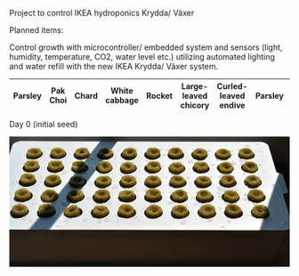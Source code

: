 Project to control IKEA hydroponics Krydda/ Växer

Planned items:

Control growth with microcontroller/ embedded system and sensors (light, humidity, temperature, CO2, water level etc.)  utilizing automated lighting and water refill with the new IKEA Krydda/ Växer system.

| Parsley | Pak Choi | Chard | White cabbage | Rocket | Large-leaved chicory | Curled-leaved endive | Parsley | Watercress | Basil |
|---------|----------|-------|---------------|--------|----------------------|----------------------|---------|------------|-------|

Day 0 (initial seed)

![image](/images/Day0_git_800w.jpg)